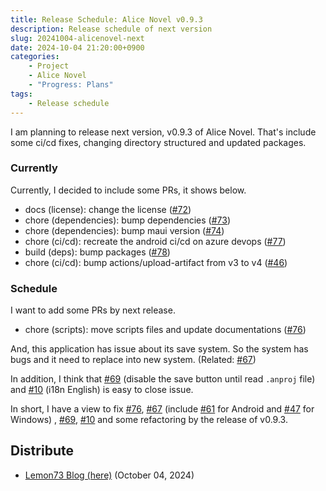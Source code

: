 ```yaml
---
title: Release Schedule: Alice Novel v0.9.3
description: Release schedule of next version
slug: 20241004-alicenovel-next
date: 2024-10-04 21:20:00+0900
categories:
    - Project
    - Alice Novel
    - "Progress: Plans"
tags:
    - Release schedule
---
```


I am planning to release next version, v0.9.3 of Alice Novel. That's include some ci/cd fixes, changing directory structured and updated packages.

### Currently

Currently, I decided to include some PRs, it shows below.

- docs (license): change the license ([#72](https://github.com/AliceNovel/AliceNovel/pull/72))
- chore (dependencies): bump dependencies ([#73](https://github.com/AliceNovel/AliceNovel/pull/73))
- chore (dependencies): bump maui version ([#74](https://github.com/AliceNovel/AliceNovel/pull/74))
- chore (ci/cd): recreate the android ci/cd on azure devops ([#77](https://github.com/AliceNovel/AliceNovel/pull/77))
- build (deps): bump packages ([#78](https://github.com/AliceNovel/AliceNovel/pull/78))
- chore (ci/cd): bump actions/upload-artifact from v3 to v4 ([#46](https://github.com/AliceNovel/AliceNovel/pull/46))

### Schedule

I want to add some PRs by next release.

- chore (scripts): move scripts files and update documentations ([#76](https://github.com/AliceNovel/AliceNovel/pull/76))

And, this application has issue about its save system. So the system has bugs and it need to replace into new system. (Related: [#67](https://github.com/AliceNovel/AliceNovel/issues/67))

In addition, I think that [#69](https://github.com/AliceNovel/AliceNovel/issues/69) (disable the save button until read `.anproj` file) and [#10](https://github.com/AliceNovel/AliceNovel/issues/10) (i18n English) is easy to close issue.

In short, I have a view to fix [#76](https://github.com/AliceNovel/AliceNovel/pull/76), [#67](https://github.com/AliceNovel/AliceNovel/pull/67) (include [#61](https://github.com/AliceNovel/AliceNovel/issues/61) for Android and [#47](https://github.com/AliceNovel/AliceNovel/issues/47) for Windows) , [#69](https://github.com/AliceNovel/AliceNovel/pull/69), [#10](https://github.com/AliceNovel/AliceNovel/pull/10) and some refactoring by the release of v0.9.3.

## Distribute
- [Lemon73 Blog (here)](./) (October 04, 2024)
